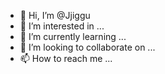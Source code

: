 - 👋 Hi, I’m @Jjiggu
- 👀 I’m interested in ...
- 🌱 I’m currently learning ...
- 💞️ I’m looking to collaborate on ...
- 📫 How to reach me ...

<!---
Jjiggu/Jjiggu is a ✨ special ✨ repository because its `README.md` (this file) appears on your GitHub profile.
You can click the Preview link to take a look at your changes.
--->
